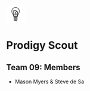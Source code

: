 ![Alt text](./Team09/wwwroot/readme_logo_x.png)
# Prodigy Scout

## Team 09: Members

- Mason Myers & Steve de Sa

